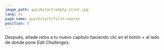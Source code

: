 ```yaml
---
image_path: quickstart/empty-stint.jpg
lang: es
page_name: quickstart/first-course
position: 5
---
```


Después, añade retos a tu nuevo capítulo haciendo clic en el botón + al lado de donde pone *Edit Challenges*.
